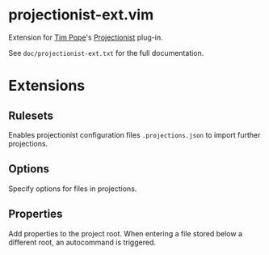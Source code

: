 # projectionist-ext.vim

Extension for [Tim Pope](https://github.com/tpope)'s [Projectionist](https://github.com/tpope/vim-projectionist) plug-in.

See `doc/projectionist-ext.txt` for the full documentation.

# Extensions

## Rulesets

Enables projectionist configuration files `.projections.json` to import further
projections.

## Options

Specify options for files in projections.

## Properties

Add properties to the project root. When entering a file stored below a
different root, an autocommand is triggered.
